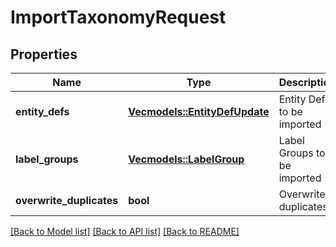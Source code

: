 # ImportTaxonomyRequest

## Properties

Name | Type | Description | Notes
------------ | ------------- | ------------- | -------------
**entity_defs** | [**Vec<models::EntityDefUpdate>**](EntityDefUpdate.md) | Entity Defs to be imported | 
**label_groups** | [**Vec<models::LabelGroup>**](LabelGroup.md) | Label Groups to be imported | 
**overwrite_duplicates** | **bool** | Overwrite duplicates | 

[[Back to Model list]](../README.md#documentation-for-models) [[Back to API list]](../README.md#documentation-for-api-endpoints) [[Back to README]](../README.md)


